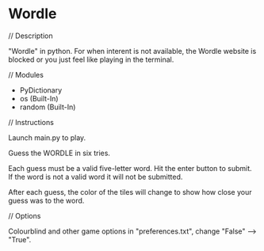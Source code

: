 # Wordle

// Description

"Wordle" in python.
For when interent is not available, the Wordle website is blocked or you just feel like playing in the terminal.

// Modules

- PyDictionary
- os (Built-In)
- random (Built-In)

// Instructions

Launch main.py to play.

Guess the WORDLE in six tries.

Each guess must be a valid five-letter word. Hit the enter button to submit.
If the word is not a valid word it will not be submitted.

After each guess, the color of the tiles will change to show how close your guess was to the word.

// Options

Colourblind and other game options in "preferences.txt", change "False" --> "True".
